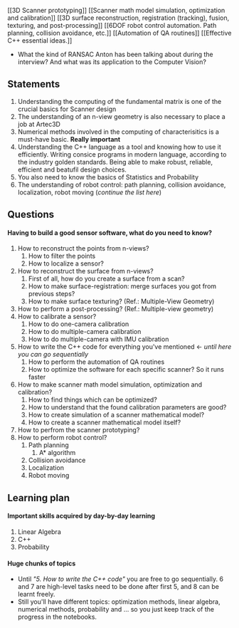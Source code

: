 [[3D Scanner prototyping]]
[[Scanner math model simulation, optimization and calibration]]
[[3D surface reconstruction, registration (tracking), fusion, texturing, and post-processing]]
[[6DOF robot control automation. Path planning, collision avoidance, etc.]]
[[Automation of QA routines]]
[[Effective C++ essential ideas.]]

- What the kind of RANSAC Anton has been talking about during the interview? And what was its application to the Computer Vision?

## Statements
1. Understanding the computing of the fundamental matrix is one of the crucial basics for Scanner design
2. The understanding of an n-view geometry is also necessary to place a job at Artec3D
3. Numerical methods involved in the computing of characterisitics is a must-have basic. **Really important**
4. Understanding the C++ language as a tool and knowing how to use it efficiently. Writing consice programs in modern language, according to the industry golden standards. Being able to make robust, reliable, efficient and beatufil design choices. 
5. You also need to know the basics of Statistics and Probability
6. The understanding of robot control: path planning, collision avoidance, localization, robot moving (*continue the list here*)

## Questions
#### Having to build a good sensor software, what do you need to know? 
1. How to reconstruct the points from n-views? 
	1. How to filter the points
	2. How to localize a sensor?
2. How to reconstruct the surface from n-views? 
	1. First of all, how do you create a surface from a scan? 
	2. How to make surface-registration: merge surfaces you got from previous steps? 
	3. How to make surface texturing? (Ref.: Multiple-View Geometry)
3. How to perform a post-processing? (Ref.: Multiple-view geometry)
4. How to calibrate a sensor?
	1. How to do one-camera calibration
	2. How to do multiple-camera calibration
	3. How to do multiple-camera with IMU calibration
5. How to write the C++ code for everything you've mentioned <- *until here you can go sequentially* 
	1. How to perform the automation of QA routines
	2. How to optimize the software for each specific scanner? So it runs faster
6. How to make scanner math model simulation, optimization and calibration? 
	1. How to find things which can be optimized? 
	2. How to understand that the found calibration parameters are good? 
	4. How to create simulation of a scanner mathematical model? 
	5. How to create a scanner mathematical model itself? 
7. How to perfrom the scanner prototyping? 
8. How to perform robot control?
	1. Path planning
		1. A* algorithm
	2. Collision avoidance
	3. Localization
	4. Robot moving

## Learning plan
#### Important skills acquired by day-by-day learning
1. Linear Algebra
2. C++ 
3. Probability
#### Huge chunks of topics 
- Until *"5. How to write the C++ code"* you are free to go sequentially. 6 and 7 are high-level tasks need to be done after first 5, and 8 can be learnt freely.
- Still you'll have different topics: optimization methods, linear algebra, numerical methods, probability and ... so you just keep track of the progress in the notebooks. 